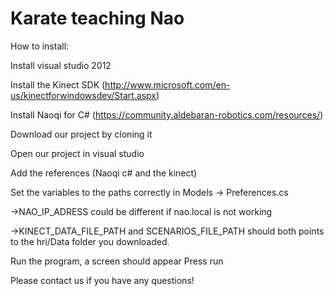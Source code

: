 Karate teaching Nao
===

How to install: 

Install visual studio 2012

Install the Kinect SDK (http://www.microsoft.com/en-us/kinectforwindowsdev/Start.aspx)

Install Naoqi for C# (https://community.aldebaran-robotics.com/resources/)

Download our project by cloning it

Open our project in visual studio

Add the references (Naoqi c# and the kinect)

Set the variables to the paths correctly in Models -> Preferences.cs

->NAO_IP_ADRESS could be different if nao.local is not working

->KINECT_DATA_FILE_PATH and SCENARIOS_FILE_PATH should both points to the hri/Data folder you downloaded. 

Run the program, a screen should appear
Press run

Please contact us if you have any questions!



